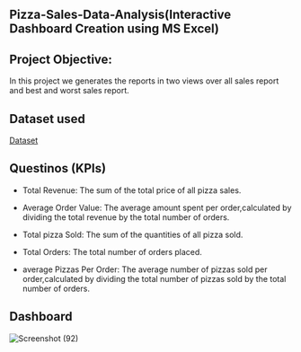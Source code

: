 ## Pizza-Sales-Data-Analysis(Interactive Dashboard Creation using MS Excel)
## Project Objective:

In this project we generates the reports in two views over all sales report and best and worst sales report.

## Dataset used
 <a href =”https://github.com/karthik-medaka09/Data-Analysis-Dashboard/blob/main/pizza%20project%20final.xlsx”>Dataset</a>

 ## Questinos (KPIs)
 * Total Revenue: The sum of the total price of all pizza sales.

 * Average Order Value: The average amount spent per order,calculated by dividing the total revenue by the total number of 
   orders.
 
 * Total pizza Sold: The sum of the quantities of all pizza sold.
 
 * Total Orders: The total number of orders placed.
 
 * average Pizzas Per Order: The average number of pizzas sold per order,calculated by dividing the total number of pizzas 
   sold by the total number of orders.

 ## Dashboard
 ![Screenshot (92)](https://github.com/user-attachments/assets/0bfd9bda-8211-4f6c-9890-65e5492afb88)



